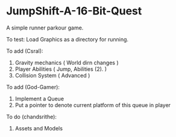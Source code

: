 # JumpShift-A-16-Bit-Quest 

A simple runner parkour game.

To test: Load Graphics as a directory for running.

To add (Csral):
1) Gravity mechanics ( World dirn changes )
2) Player Abilities ( Jump, Abilities (2). )
3) Collision System ( Advanced )

To add (God-Gamer):
1) Implement a Queue
2) Put a pointer to denote current platform of this queue in player

To do (chandsrithe):
1) Assets and Models
